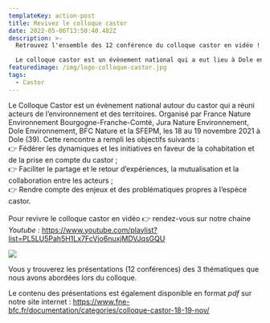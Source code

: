 ```yaml
---
templateKey: action-post
title: Revivez le colloque castor
date: 2022-05-06T13:50:40.482Z
description: >-
  Retrouvez l'ensemble des 12 conférence du colloque castor en vidéo !

  Le colloque castor est un évènement national qui a eut lieu à Dole en novembre 2021 et qui a été organisé par France Nature Environnement Bourgogne-Franche-Comté, Jura Nature Environnement, Dole Environnement, BFC Nature et la SFEPM.
featuredimage: /img/logo-colloque-castor.jpg
tags:
  - Castor
---
```

[](http://ow.ly/GGN550IWM4m)Le Colloque Castor est un évènement national autour du castor qui a réuni acteurs de l’environnement et des territoires. Organisé par France Nature Environnement Bourgogne-Franche-Comté, Jura Nature Environnement, Dole Environnement, BFC Nature et la SFEPM, les 18 au 19 novembre 2021 à Dole (39). Cette rencontre a rempli les objectifs suivants :\
👉 Fédérer les dynamiques et les initiatives en faveur de la cohabitation et de la prise en compte du castor ;\
👉 Faciliter le partage et le retour d’expériences, la mutualisation et la collaboration entre les acteurs ;\
👉 Rendre compte des enjeux et des problématiques propres à l’espèce castor.\
\
Pour revivre le colloque castor en vidéo 👉[](https://lnkd.in/dxH2sVxQ) rendez-vous sur notre chaine *Youtube :* <https://www.youtube.com/playlist?list=PL5LU5Pah5H1Lx7FcVjo6nuxjMDVJqsGQU> 

[![](https://media-exp1.licdn.com/dms/image/sync/C4D34AQGrqya3YOsiow/ugc-proxy-shrink_800/0/1651737643071?e=1651932000&v=beta&t=89A0xr67ZNkccnInhJKPoTueNWC6Yrb32YGnjqGW4L8)](http://ow.ly/GGN550IWM4m)

Vous y trouverez les présentations (12 conférences) des 3 thématiques que nous avons abordées lors du colloque. 

Le contenu des présentations est également disponible en format *pdf* sur notre site internet : <https://www.fne-bfc.fr/documentation/categories/colloque-castor-18-19-nov/>